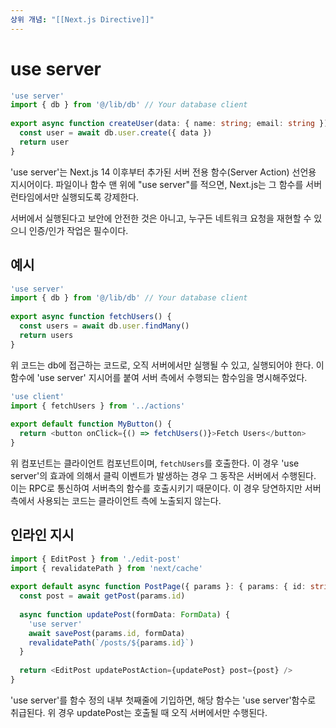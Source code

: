 ```yaml
---
상위 개념: "[[Next.js Directive]]"
---
```

# use server
```ts
'use server'
import { db } from '@/lib/db' // Your database client
 
export async function createUser(data: { name: string; email: string }) {
  const user = await db.user.create({ data })
  return user
}
```
'use server'는 Next.js 14 이후부터 추가된 서버 전용 함수(Server Action) 선언용 지시어이다. 파일이나 함수 맨 위에 "use server"를 적으면, Next.js는 그 함수를 서버 런타임에서만 실행되도록 강제한다.

서버에서 실행된다고 보안에 안전한 것은 아니고, 누구든 네트워크 요청을 재현할 수 있으니 인증/인가 작업은 필수이다.

## 예시
```ts
'use server'
import { db } from '@/lib/db' // Your database client
 
export async function fetchUsers() {
  const users = await db.user.findMany()
  return users
}
```
위 코드는 db에 접근하는 코드로, 오직 서버에서만 실행될 수 있고, 실행되어야 한다. 이 함수에 'use server' 지시어를 붙여 서버 측에서 수행되는 함수임을 명시해주었다.

```ts
'use client'
import { fetchUsers } from '../actions'
 
export default function MyButton() {
  return <button onClick={() => fetchUsers()}>Fetch Users</button>
}
```
위 컴포넌트는 클라이언트 컴포넌트이며, `fetchUsers`를 호출한다. 이 경우 'use server'의 효과에 의해서 클릭 이벤트가 발생하는 경우 그 동작은 서버에서 수행된다. 이는 RPC로 통신하여 서버측의 함수를 호출시키기 때문이다. 이 경우 당연하지만 서버측에서 사용되는 코드는 클라이언트 측에 노출되지 않는다.

## 인라인 지시
```ts
import { EditPost } from './edit-post'
import { revalidatePath } from 'next/cache'
 
export default async function PostPage({ params }: { params: { id: string } }) {
  const post = await getPost(params.id)
 
  async function updatePost(formData: FormData) {
    'use server'
    await savePost(params.id, formData)
    revalidatePath(`/posts/${params.id}`)
  }
 
  return <EditPost updatePostAction={updatePost} post={post} />
}
```
'use server'를 함수 정의 내부 첫째줄에 기입하면, 해당 함수는 'use server'함수로 취급된다. 위 경우 updatePost는 호출될 때 오직 서버에서만 수행된다.